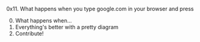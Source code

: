 0x11. What happens when you type google.com in your browser and press

0. What happens when...
1. Everything's better with a pretty diagram
2. Contribute!

